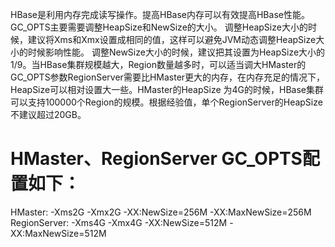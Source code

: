 
HBase是利用内存完成读写操作。提高HBase内存可以有效提高HBase性能。GC_OPTS主要需要调整HeapSize和NewSize的大小。
调整HeapSize大小的时候，建议将Xms和Xmx设置成相同的值，这样可以避免JVM动态调整HeapSize大小的时候影响性能。
调整NewSize大小的时候，建议把其设置为HeapSize大小的1/9。当HBase集群规模越大，Region数量越多时，可以适当调大HMaster的
GC_OPTS参数RegionServer需要比HMaster更大的内存，在内存充足的情况下，HeapSize可以相对设置大一些。HMaster的HeapSize
为4G的时候，HBase集群可以支持100000个Region的规模。根据经验值，单个RegionServer的HeapSize不建议超过20GB。


# HMaster、RegionServer GC_OPTS配置如下：
HMaster: 
-Xms2G -Xmx2G -XX:NewSize=256M -XX:MaxNewSize=256M 
RegionServer: 
-Xms4G -Xmx4G -XX:NewSize=512M -XX:MaxNewSize=512M